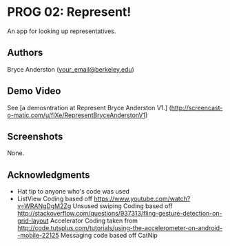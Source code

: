 # PROG 02: Represent!

An app for looking up representatives.

## Authors

Bryce Anderston ([your_email@berkeley.edu](mailto:your_email@berkeley.edu))

## Demo Video

See [a demosntration at Represent Bryce Anderston V1.] (http://screencast-o-matic.com/u/fIXe/RepresentBryceAnderstonV1)

## Screenshots
None.

## Acknowledgments

* Hat tip to anyone who's code was used
* ListView Coding based off https://www.youtube.com/watch?v=WRANgDgM2Zg
  Unsused swiping Coding based off http://stackoverflow.com/questions/937313/fling-gesture-detection-on-grid-layout
  Accelerator Coding taken from http://code.tutsplus.com/tutorials/using-the-accelerometer-on-android--mobile-22125
  Messaging code based off CatNip

